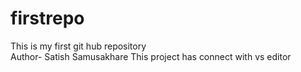 # firstrepo
This is my first git hub repository
<br>
Author- Satish Samusakhare
This project has connect with vs editor
